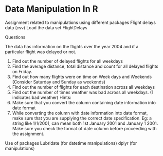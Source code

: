 # Data Manipulation In R
 Assignment related to manipulations using different packages
  Flight delays data (csv)
 Load the data set FlightDelays 

Questions

The data has information on the flights over the year 2004 and if a particular flight was
delayed or not.
1. Find out the number of delayed flights for all weekdays
2. Find the average distance, total distance and count for all delayed flights on Friday.
3. Find out how many flights were on time on Week days and Weekends (Consider Saturday
and Sunday as weekends)
4. Find out the number of flights for each destination across all weekdays
5. Find out the number of times weather was bad across all weekdays. (1 indicates bad
weather)
Hints:
1. Make sure that you convert the column containing date information into date format
2. While converting the column with date information into date format, make sure that you
are supplying the correct date specification. Eg: a string like 1/1/2001, can mean both 1st
January 2001 and January 1 2001. Make sure you check the format of date column before
proceeding with the assignment.



Use of packages
Lubridate (for datetime manipulations)
dplyr     (for manipulations)
